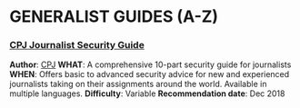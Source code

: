 # GENERALIST GUIDES (A-Z)



### **[CPJ Journalist Security Guide](https://cpj.org/reports/2012/04/journalist-security-guide.php)** 
**Author**: [CPJ](https://cpj.org/) 
**WHAT**: A comprehensive 10-part security guide for journalists
**WHEN**: Offers basic to advanced security advice for new and experienced journalists taking on their assignments around the world. Available in multiple languages. 
**Difficulty**: Variable
**Recommendation date**: Dec 2018
